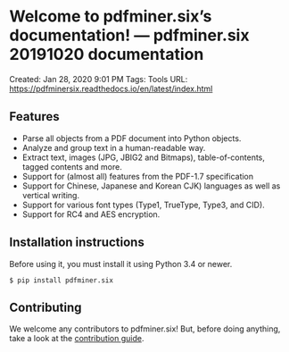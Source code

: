 # Welcome to pdfminer.six’s documentation! — pdfminer.six 20191020 documentation

Created: Jan 28, 2020 9:01 PM
Tags: Tools
URL: https://pdfminersix.readthedocs.io/en/latest/index.html

## Features

- Parse all objects from a PDF document into Python objects.
- Analyze and group text in a human-readable way.
- Extract text, images (JPG, JBIG2 and Bitmaps), table-of-contents, tagged contents and more.
- Support for (almost all) features from the PDF-1.7 specification
- Support for Chinese, Japanese and Korean CJK) languages as well as vertical writing.
- Support for various font types (Type1, TrueType, Type3, and CID).
- Support for RC4 and AES encryption.

## Installation instructions

Before using it, you must install it using Python 3.4 or newer.

```
$ pip install pdfminer.six
```

## Contributing

We welcome any contributors to pdfminer.six! But, before doing anything, take a look at the [contribution guide](https://github.com/pdfminer/pdfminer.six/blob/master/CONTRIBUTING.md).